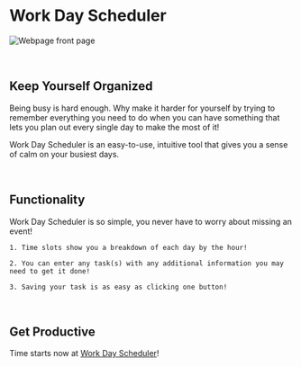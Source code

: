 # Work Day Scheduler

![Webpage front page](/assets/webpage.jpg)

</br>

## Keep Yourself Organized

Being busy is hard enough. Why make it harder for yourself by trying to remember everything you need to do when
you can have something that lets you plan out every single day to make the most of it!

Work Day Scheduler is an easy-to-use, intuitive tool that gives you a sense of calm on your busiest days. 

</br>

## Functionality

Work Day Scheduler is so simple, you never have to worry about missing an event!

```
1. Time slots show you a breakdown of each day by the hour!

2. You can enter any task(s) with any additional information you may need to get it done!

3. Saving your task is as easy as clicking one button!
```

</br>

## Get Productive

Time starts now at [Work Day Scheduler](https://cliffybar.github.io/Work-Day-Scheduler/.)!
